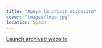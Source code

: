 ```yaml
---
title: "Apoya la crisis microsite"
cover: "images/logo.jpg"
location: Spain
---
```


<p class="work-links">
<a class="btn icon icon-external" href="http://apoyalacrisis.herokuapp.com" target="_blank">Launch archived website</a>
</p>
